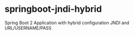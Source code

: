 # springboot-jndi-hybrid
Spring Boot 2 Application with hybrid configuration JNDI and URL/USERNAME/PASS
